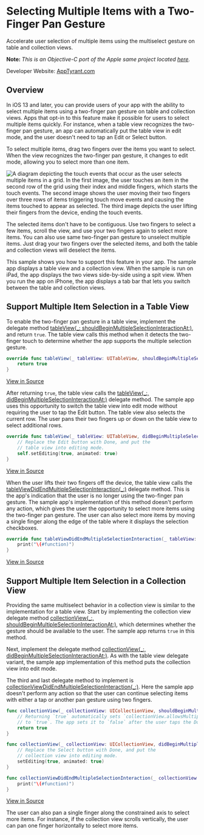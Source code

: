 # Selecting Multiple Items with a Two-Finger Pan Gesture

Accelerate user selection of multiple items using the multiselect gesture on table and collection views.

 <strong>Note: </strong><i>This is an Objective-C port of the Apple same project located [here](https://developer.apple.com/documentation/uikit/uitableviewdelegate/selecting_multiple_items_with_a_two-finger_pan_gesture?language=objc).</i>

Developer Website: [AppTyrant.com](http://www.apptyrant.com)
## Overview

In iOS 13 and later, you can provide users of your app with the ability to select multiple items using a two-finger pan gesture on table and collection views. Apps that opt-in to this feature make it possible for users to select multiple items quickly. For instance, when a table view recognizes the two-finger pan gesture, an app can automatically put the table view in edit mode, and the user doesn't need to tap an Edit or Select button. 

To select multiple items, drag two fingers over the items you want to select. When the view recognizes the two-finger pan gesture, it changes to edit mode, allowing you to select more than one item. 

![A diagram depicting the touch events that occur as the user selects multiple items in a grid. In the first image, the user touches an item in the second row of the grid using their index and middle fingers, which starts the touch events. The second image shows the user moving their two fingers over three rows of items triggering touch move events and causing the items touched to appear as selected. The third image depicts the user lifting their fingers from the device, ending the touch events.][two-finger_multi-select_collection_2x]

The selected items don't have to be contiguous. Use two fingers to select a few items, scroll the view, and use your two fingers again to select more items. You can also use same two-finger pan gesture to unselect multiple items. Just drag your two fingers over the selected items, and both the table and collection views will deselect the items.

This sample shows you how to support this feature in your app. The sample app displays a table view and a collection view. When the sample is run on iPad, the app displays the two views side-by-side using a spit view. When you run the app on iPhone, the app displays a tab bar that lets you switch between the table and collection views.

## Support Multiple Item Selection in a Table View

To enable the two-finger pan gesture in a table view, implement the delegate method [tableView(_: shouldBeginMultipleSelectionInteractionAt:)](https://developer.apple.com/documentation/uikit/uitableviewdelegate/3183943-tableview), and return `true`. The table view calls this method when it detects the two-finger touch to determine whether the app supports the multiple selection gesture. 

``` swift
override func tableView(_ tableView: UITableView, shouldBeginMultipleSelectionInteractionAt indexPath: IndexPath) -> Bool {
    return true
}
```

[View in Source](x-source-tag://table-view-should-begin-multi-select)

After returning `true`, the table view calls the [tableView(_:, didBeginMultipleSelectionInteractionAt:)](https://developer.apple.com/documentation/uikit/uitableviewdelegate/3183942-tableview) delegate method. The sample app uses this opportunity to switch the table view into edit mode without requiring the user to tap the Edit button. The table view also selects the current row. The user pans their two fingers up or down on the table view to select additional rows. 

``` swift
override func tableView(_ tableView: UITableView, didBeginMultipleSelectionInteractionAt indexPath: IndexPath) {
    // Replace the Edit button with Done, and put the
    // table view into editing mode.
    self.setEditing(true, animated: true)
}
```

[View in Source](x-source-tag://table-view-did-begin-multi-select)

When the user lifts their two fingers off the device, the table view calls the [tableViewDidEndMultipleSelectionInteraction(_:)](https://developer.apple.com/documentation/uikit/uitableviewdelegate/3183944-tableviewdidendmultipleselection) delegate method. This is the app's indication that the user is no longer using the two-finger pan gesture. The sample app's implementation of this method doesn't perform any action, which gives the user the opportunity to select more items using the two-finger pan gesture. The user can also select more items by moving a single finger along the edge of the table where it displays the selection checkboxes.

``` swift
override func tableViewDidEndMultipleSelectionInteraction(_ tableView: UITableView) {
    print("\(#function)")
}
```

[View in Source](x-source-tag://table-view-did-end-multi-select)

## Support Multiple Item Selection in a Collection View

Providing the same multiselect behavior in a collection view is similar to the implementation for a table view. Start by implementing the collection view delegate method [collectionView(_:, shouldBeginMultipleSelectionInteractionAt:)](https://developer.apple.com/documentation/uikit/uicollectionviewdelegate/3183916-collectionview), which determines whether the gesture should be available to the user. The sample app returns `true` in this method.

Next, implement the delegate method [collectionView(_:, didBeginMultipleSelectionInteractionAt:)](https://developer.apple.com/documentation/uikit/uicollectionviewdelegate/3183915-collectionview). As with the table view delegate variant, the sample app implementation of this method puts the collection view into edit mode. 

The third and last delegate method to implement is [collectionViewDidEndMultipleSelectionInteraction(_:)](https://developer.apple.com/documentation/uikit/uicollectionviewdelegate/3183917-collectionviewdidendmultiplesele). Here the sample app doesn't perform any action so that the user can continue selecting items with either a tap or another pan gesture using two fingers. 

``` swift
func collectionView(_ collectionView: UICollectionView, shouldBeginMultipleSelectionInteractionAt indexPath: IndexPath) -> Bool {
    // Returning `true` automatically sets `collectionView.allowsMultipleSelection`
    // to `true`. The app sets it to `false` after the user taps the Done button.
    return true
}

func collectionView(_ collectionView: UICollectionView, didBeginMultipleSelectionInteractionAt indexPath: IndexPath) {
    // Replace the Select button with Done, and put the
    // collection view into editing mode.
    setEditing(true, animated: true)
}

func collectionViewDidEndMultipleSelectionInteraction(_ collectionView: UICollectionView) {
    print("\(#function)")
}
```

[View in Source](x-source-tag://collection-view-multi-select)

The user can also pan a single finger along the constrained axis to select more items. For instance, if the collection view scrolls vertically, the user can pan one finger horizontally to select more items.

[two-finger_multi-select_collection_2x]: Documentation/two-finger_multi-select_collection_2x.png
